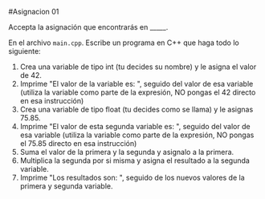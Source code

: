#Asignacion 01

Accepta la asignación que encontrarás en _____. 

En el archivo `main.cpp`. Escribe un programa en C++ que haga todo lo siguiente:
    
1. Crea una variable de tipo int (tu decides su nombre) y le asigna el valor de 42.
2. Imprime "El valor de la variable es: ", seguido del valor de esa variable (utiliza la variable como parte de la expresión, NO pongas el 42 directo en esa instrucción)
3. Crea una variable de tipo float (tu decides como se llama) y le asignas 75.85.
4. Imprime "El valor de esta segunda variable es: ", seguido del valor de esa variable (utiliza la variable como parte de la expresión, NO pongas el 75.85 directo en esa instrucción)
5. Suma el valor de la primera y la segunda y asignalo a la primera.
6. Multiplica la segunda por si misma y asigna el resultado a la segunda variable.
7. Imprime "Los resultados son: ", seguido de los nuevos valores de la primera y segunda variable.
